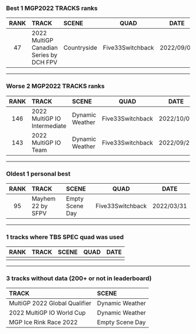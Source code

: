 ### Best 1 MGP2022 TRACKS ranks
|RANK|TRACK|SCENE|QUAD|DATE|
|:---:|:---|:---|:---:|:---:|
|47|2022 MultiGP Canadian Series by DCH FPV|Countryside|Five33Switchback|2022/09/06|
---
### Worse 2 MGP2022 TRACKS ranks
|RANK|TRACK|SCENE|QUAD|DATE|
|:---:|:---|:---|:---:|:---:|
|146|2022 MultiGP IO Intermediate|Dynamic Weather|Five33Switchback|2022/10/08|
|143|2022 MultiGP IO Team|Dynamic Weather|Five33Switchback|2022/09/21|
---
### Oldest 1 personal best
|RANK|TRACK|SCENE|QUAD|DATE|
|:---:|:---|:---|:---:|:---:|
|95|Mayhem 22 by SFPV|Empty Scene Day|Five33Switchback|2022/03/31|
---
### 1 tracks where TBS SPEC quad was used
|RANK|TRACK|SCENE|QUAD|DATE|
|:---:|:---|:---|:---:|:---:|
||||||
---
### 3 tracks without data (200+ or not in leaderboard)
|TRACK|SCENE|
|:---|:---|
|MultiGP 2022 Global Qualifier|Dynamic Weather|
|2022 MultiGP IO World Cup|Dynamic Weather|
|MGP Ice Rink Race 2022|Empty Scene Day|
